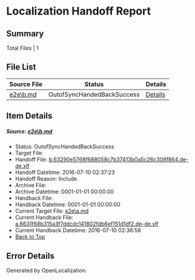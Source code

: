 # <a name='report-top'></a> Localization Handoff Report

## Summary
 Total Files | 1

## File List
 Source File | Status | Details 
 ----------- | ------ | ------- 
 [e2e\b.md](https://github.com/OpenLocalizationTestOrg/oltest/blob/5408a37c68f8cac248b43aaec986ff71faac4c39/e2e/b.md) | OutofSyncHandedBackSuccess | [Details](#98e4493400e98930734c6ed90f5c87d916d574432)

## Item Details
##### <a name='98e4493400e98930734c6ed90f5c87d916d574432'></a> Source: [e2e\b.md](https://github.com/OpenLocalizationTestOrg/oltest/blob/5408a37c68f8cac248b43aaec986ff71faac4c39/e2e/b.md)
* Status: OutofSyncHandedBackSuccess
* Target File: 
* Handoff File: [b.63290e5768f688058c7b37413b0a5c26c308f864.de-de.xlf](https://github.com/OpenLocalizationTestOrg/olhandoff-e2e/blob/f10f75f8caa5eb0142e3c4d1827811cf5825e83a/ol-handoff/OpenLocalizationTestOrg/oltest-dede-fly/ci/ht/b.63290e5768f688058c7b37413b0a5c26c308f864.de-de.xlf)
* Handoff Datetime: 2016-07-10 02:37:23
* Handoff Reason: Include
* Archive File: 
* Archive Datetime: 0001-01-01 00:00:00
* Handback File: 
* Handback Datetime: 0001-01-01 00:00:00
* Current Target File: [e2e\a.md](https://github.com/OpenLocalizationTestOrg/oltest-dede-fly/blob/0deb9fbf699b1506f55b353b897d96fe0b04d3f3/e2e/a.md)
* Current Handback File: [a.6631f68b315a3f7ddcdc141802fdb6ef151d1df2.de-de.xlf](https://github.com/OpenLocalizationTestOrg/olhandback-e2e/blob/dca630c68ecb30c2e6db62adbf4c08d7a018635b/ol-handback/OpenLocalizationTestOrg/oltest-dede-fly/ci/ht/a.6631f68b315a3f7ddcdc141802fdb6ef151d1df2.de-de.xlf)
* Current Handback Datetime: 2016-07-10 02:36:58
* [Back to Top](#report-top)


## Error Details

Generated by OpenLocalization.
